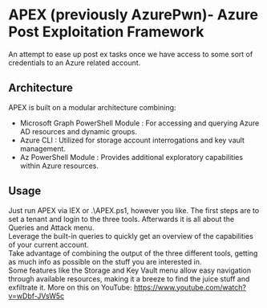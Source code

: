 # APEX (previously AzurePwn)- Azure Post Exploitation Framework  

An attempt to ease up post ex tasks once we have access to some sort of credentials to an Azure related account.

## Architecture  
APEX is built on a modular architecture combining:  
- Microsoft Graph PowerShell Module : For accessing and querying Azure AD resources and dynamic groups.  
- Azure CLI : Utilized for storage account interrogations and key vault management.  
- Az PowerShell Module : Provides additional exploratory capabilities within Azure resources.  

## Usage
Just run APEX via IEX or .\APEX.ps1, however you like.
The first steps are to set a tenant and login to the three tools.
Afterwards it is all about the Queries and Attack menu.  
Leverage the built-in queries to quickly get an overview of the capabilities of your current account.  
Take advantage of combining the output of the three different tools, getting as much info as possible on the stuff you are interested in.  
Some features like the Storage and Key Vault menu allow easy navigation through available resources, making it a breeze to find the juice stuff and exfiltrate it.
More on this on YouTube: https://www.youtube.com/watch?v=wDbf-JVsW5c
